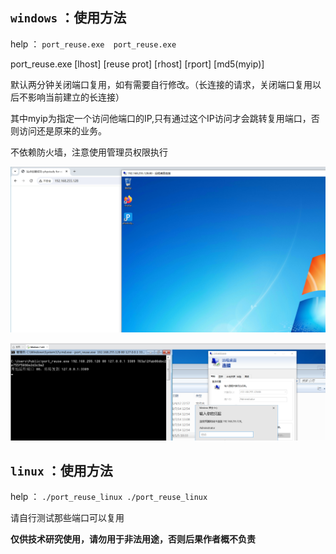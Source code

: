 ## `windows` ：使用方法 

help ： ```port_reuse.exe  port_reuse.exe```


port_reuse.exe [lhost] [reuse prot] [rhost] [rport] [md5(myip)]

默认两分钟关闭端口复用，如有需要自行修改。（长连接的请求，关闭端口复用以后不影响当前建立的长连接）

其中myip为指定一个访问他端口的IP,只有通过这个IP访问才会跳转复用端口，否则访问还是原来的业务。

不依赖防火墙，注意使用管理员权限执行

![image-20240105104424386](image-20240105104424386.png)

![image-20240105103740579](image-20240105103740579.png)

## `linux` ：使用方法 

help ： ```./port_reuse_linux ./port_reuse_linux```

请自行测试那些端口可以复用

**仅供技术研究使用，请勿用于非法用途，否则后果作者概不负责**
